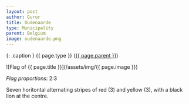```yaml
---
layout: post
author: Gurur
title: Oudenaarde
type: Municipality
parent: Belgium
image: oudenaarde.png
---
```

{: .caption }
{{ page.type }} ([{{ page.parent }}](/2019/03/14/belgium.html))

![Flag of {{ page.title }}](/assets/img/{{ page.image }})

*Flag proportions*: 2:3

Seven horitontal alternating stripes of red (3) and yellow (3), with a black lion at the centre.